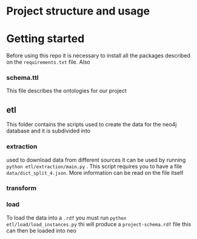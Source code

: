 # Project structure and usage

# Getting started

Before using this repo it is necessary to install all the packages described on the `requirements.txt` file. Also 

### schema.ttl

This file describes the ontologies for our project

## etl

This folder contains the scripts used to create the data for the neo4j database
and it is subdivided into

### extraction

used to download data from different sources it can be used by running `python etl/extraction/main.py` . This script 
requires you to have a file `data/dict_split_4.json`. More information
can be read on the file itself 

### transform



### load

To load the data into a `.rdf` you must run `python etl/load/load_instances.py` thi will produce a `project-schema.rdf`
file this can then be loaded into neo
